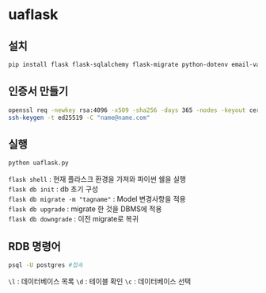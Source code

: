 # uaflask

## 설치
```bash
pip install flask flask-sqlalchemy flask-migrate python-dotenv email-validator "psycopg[binary,pool]" "redis[hiredis]"
```

## 인증서 만들기
```bash
openssl req -newkey rsa:4096 -x509 -sha256 -days 365 -nodes -keyout certs/key.pem -out certs/cert.pem
ssh-keygen -t ed25519 -C "name@name.com"
```

## 실행
```bash
python uaflask.py
```
`flask shell` : 현재 플라스크 환경을 가져와 파이썬 쉘을 실행  
`flask db init` : db 초기 구성  
`flask db migrate -m "tagname"` : Model 변경사항을 적용  
`flask db upgrade` : migrate 한 것을 DBMS에 적용  
`flask db downgrade` : 이전 migrate로 복귀

## RDB 명령어
```bash
psql -U postgres #접속
```
`\l` : 데이터베이스 목록
`\d` : 테이블 확인
`\c` : 데이터베이스 선택
